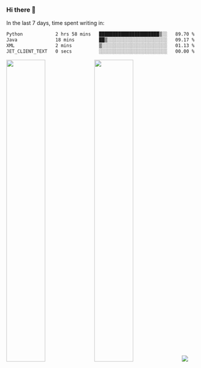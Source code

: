 ### Hi there 👋

In the last 7 days, time spent writing in:

<!--START_SECTION:waka-->

```txt
Python            2 hrs 58 mins   ██████████████████████▒░░   89.70 %
Java              18 mins         ██▒░░░░░░░░░░░░░░░░░░░░░░   09.17 %
XML               2 mins          ▒░░░░░░░░░░░░░░░░░░░░░░░░   01.13 %
JET_CLIENT_TEXT   0 secs          ░░░░░░░░░░░░░░░░░░░░░░░░░   00.00 %
```

<!--END_SECTION:waka-->

<img src="https://wakatime.com/share/@jimtje/5d0c92de-08f8-4a72-8f2f-6a9693d1e318.svg" width=45% height=45%> <img src="https://wakatime.com/share/@jimtje/501498ae-bda5-4da7-a89d-b40bcdd5556d.svg" width=45% height=45%>
![](https://hit.yhype.me/github/profile?user_id=43537315)
